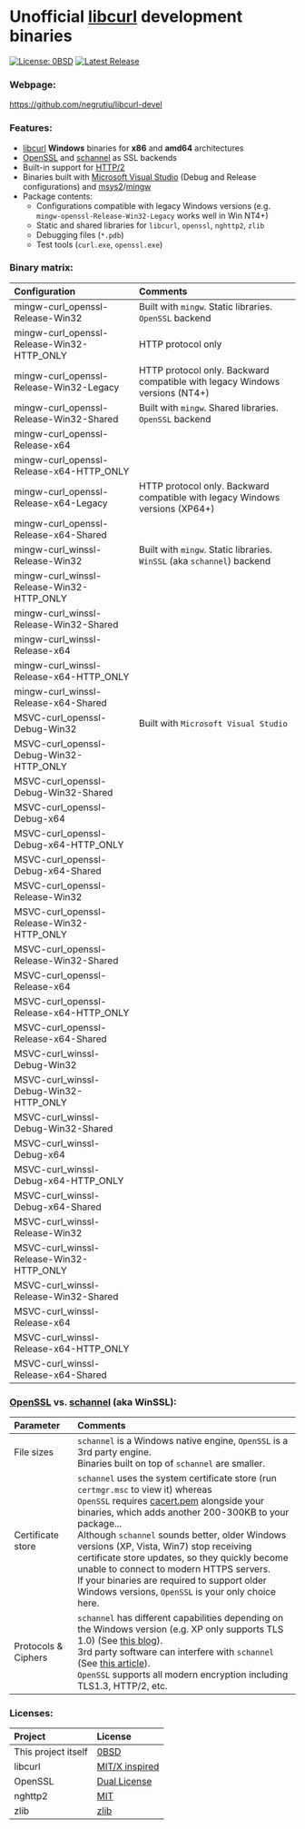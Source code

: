 # Unofficial [libcurl](https://curl.haxx.se/) development binaries

[![License: 0BSD](https://img.shields.io/badge/License-0BSD-blue.svg)](/LICENSE)
[![Latest Release](https://img.shields.io/badge/dynamic/json.svg?label=Latest%20Release&url=https%3A%2F%2Fapi.github.com%2Frepos%2Fnegrutiu%2Flibcurl-devel%2Freleases%2Flatest&query=%24.name&colorB=orange)](../../releases/latest)

### Webpage:
https://github.com/negrutiu/libcurl-devel

### Features:
* [libcurl](https://curl.haxx.se/) **Windows** binaries for **x86** and **amd64** architectures
* [OpenSSL](https://www.openssl.org/) and [schannel](https://docs.microsoft.com/en-us/windows/win32/secauthn/secure-channel/) as SSL backends
* Built-in support for [HTTP/2](https://www.nghttp2.org/)
* Binaries built with [Microsoft Visual Studio](https://visualstudio.microsoft.com/) (Debug and Release configurations) and [msys2](https://www.msys2.org/)/[mingw](http://mingw.org/)
* Package contents:
	* Configurations compatible with legacy Windows versions (e.g. `mingw-openssl-Release-Win32-Legacy` works well in Win NT4+)
	* Static and shared libraries for `libcurl`, `openssl`, `nghttp2`, `zlib`
	* Debugging files (`*.pdb`)
	* Test tools (`curl.exe`, `openssl.exe`)

### Binary matrix:
Configuration|Comments
:---|:---
mingw-curl_openssl-Release-Win32|Built with `mingw`. Static libraries. `OpenSSL` backend
mingw-curl_openssl-Release-Win32-HTTP_ONLY|HTTP protocol only
mingw-curl_openssl-Release-Win32-Legacy|HTTP protocol only. Backward compatible with legacy Windows versions (NT4+)
mingw-curl_openssl-Release-Win32-Shared|Built with `mingw`. Shared libraries. `OpenSSL` backend
mingw-curl_openssl-Release-x64|
mingw-curl_openssl-Release-x64-HTTP_ONLY|
mingw-curl_openssl-Release-x64-Legacy|HTTP protocol only. Backward compatible with legacy Windows versions (XP64+)
mingw-curl_openssl-Release-x64-Shared|
mingw-curl_winssl-Release-Win32|Built with `mingw`. Static libraries. `WinSSL` (aka `schannel`) backend
mingw-curl_winssl-Release-Win32-HTTP_ONLY|
mingw-curl_winssl-Release-Win32-Shared|
mingw-curl_winssl-Release-x64|
mingw-curl_winssl-Release-x64-HTTP_ONLY|
mingw-curl_winssl-Release-x64-Shared|
MSVC-curl_openssl-Debug-Win32|Built with `Microsoft Visual Studio`
MSVC-curl_openssl-Debug-Win32-HTTP_ONLY|
MSVC-curl_openssl-Debug-Win32-Shared|
MSVC-curl_openssl-Debug-x64|
MSVC-curl_openssl-Debug-x64-HTTP_ONLY|
MSVC-curl_openssl-Debug-x64-Shared|
MSVC-curl_openssl-Release-Win32|
MSVC-curl_openssl-Release-Win32-HTTP_ONLY|
MSVC-curl_openssl-Release-Win32-Shared|
MSVC-curl_openssl-Release-x64|
MSVC-curl_openssl-Release-x64-HTTP_ONLY|
MSVC-curl_openssl-Release-x64-Shared|
MSVC-curl_winssl-Debug-Win32|
MSVC-curl_winssl-Debug-Win32-HTTP_ONLY|
MSVC-curl_winssl-Debug-Win32-Shared|
MSVC-curl_winssl-Debug-x64|
MSVC-curl_winssl-Debug-x64-HTTP_ONLY|
MSVC-curl_winssl-Debug-x64-Shared|
MSVC-curl_winssl-Release-Win32|
MSVC-curl_winssl-Release-Win32-HTTP_ONLY|
MSVC-curl_winssl-Release-Win32-Shared|
MSVC-curl_winssl-Release-x64|
MSVC-curl_winssl-Release-x64-HTTP_ONLY|
MSVC-curl_winssl-Release-x64-Shared|

### [OpenSSL](https://www.openssl.org/) vs. [schannel](https://docs.microsoft.com/en-us/windows/win32/secauthn/secure-channel) (aka WinSSL):
Parameter|Comments
:---|:---
File sizes|`schannel` is a Windows native engine, `OpenSSL` is a 3rd party engine.<br>Binaries built on top of `schannel` are smaller.
Certificate store|`schannel` uses the system certificate store (run `certmgr.msc` to view it) whereas <br>`OpenSSL` requires [cacert.pem](https://curl.haxx.se/ca/cacert.pem) alongside your binaries, which adds another 200-300KB to your package...<br>Although `schannel` sounds better, older Windows versions (XP, Vista, Win7) stop receiving certificate store updates, so they quickly become unable to connect to modern HTTPS servers.<br>If your binaries are required to support older Windows versions, `OpenSSL` is your only choice here.
Protocols & Ciphers|`schannel` has different capabilities depending on the Windows version (e.g. XP only supports TLS 1.0) (See [this blog](https://docs.microsoft.com/en-us/archive/blogs/kaushal/support-for-ssltls-protocols-on-windows)).<br>3rd party software can interfere with `schannel` (See [this article](https://support.microsoft.com/en-us/help/245030/how-to-restrict-the-use-of-certain-cryptographic-algorithms-and-protoc)).<br>`OpenSSL` supports all modern encryption including TLS1.3, HTTP/2, etc.

### Licenses:
Project|License
:---|:---
This project itself|[0BSD](LICENSE)
libcurl|[MIT/X inspired](https://curl.haxx.se/docs/copyright.html)
OpenSSL|[Dual License](https://www.openssl.org/source/license.html)
nghttp2|[MIT](https://github.com/nghttp2/nghttp2/blob/master/COPYING)
zlib|[zlib](https://www.zlib.net/zlib_license.html)
